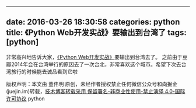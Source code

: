 
---
date: 2016-03-26 18:30:58
categories: python
title: 《Python Web开发实战》要输出到台湾了
tags: [python]
---
非常高兴地告诉大家，[《Python Web开发实战》](http://item.jd.com/11966737.html)要输出到台湾去了。
之前由于豆瓣2014年会在台湾举行的原因去了一次台北，非常喜欢这个城市。希望下次去台湾旅行的时候能去诚品看到它啦

版权声明：本文由 董伟明 原创，未经作者授权禁止任何微信公众号和向掘金(juejin.im)转载，[技术博客转载采用 保留署名-非商业性使用-禁止演绎 4.0-国际许可协议](https://creativecommons.org/licenses/by-nc-nd/4.0/deed.zh)
python
